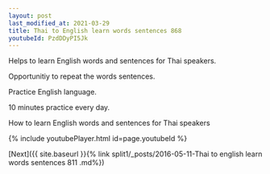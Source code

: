 ```yaml
---
layout: post
last_modified_at: 2021-03-29
title: Thai to English learn words sentences 868 
youtubeId: PzdDDyPI5Jk
---
```

 
 
Helps to learn English words and sentences for Thai speakers.

Opportunitiy to repeat the words sentences. 

Practice English language. 
 
10 minutes practice every day. 
 
How to learn English words and sentences for Thai speakers 
 
{% include youtubePlayer.html id=page.youtubeId %}
 
 
[Next]({{ site.baseurl }}{% link  split1/_posts/2016-05-11-Thai to english learn words sentences 811 .md%})
 
